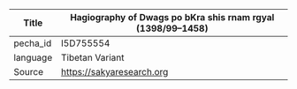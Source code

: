 |Title | Hagiography of Dwags po bKra shis rnam rgyal (1398/99–1458) 
| --- | --- 
|pecha_id | I5D755554
|language | Tibetan Variant
|Source | https://sakyaresearch.org